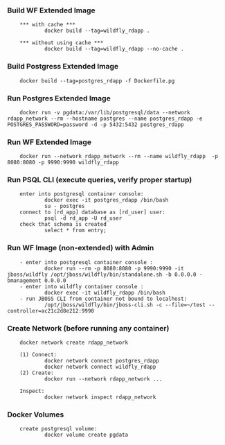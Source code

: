 ### Build WF Extended Image
        *** with cache ***
                docker build --tag=wildfly_rdapp .

        *** without using cache ***
                docker build --tag=wildfly_rdapp --no-cache .

### Build Postgress Extended Image
        docker build --tag=postgres_rdapp -f Dockerfile.pg

### Run Postgres Extended Image
        docker run -v pgdata:/var/lib/postgresql/data --network rdapp_network --rm --hostname postgres --name postgres_rdapp -e POSTGRES_PASSWORD=password -d -p 5432:5432 postgres_rdapp

### Run WF Extended Image
        docker run --network rdapp_network --rm --name wildfly_rdapp  -p 8080:8080 -p 9990:9990 wildfly_rdapp

### Run PSQL CLI (execute queries, verify proper startup)

        enter into postgresql container console: 
                docker exec -it postgres_rdapp /bin/bash 
                su - postgres 
        connect to [rd_app] database as [rd_user] user:
                psql -d rd_app -U rd_user
        check that schema is created
                select * from entry; 

### Run WF Image (non-extended) with Admin
        - enter into postgresql container console :
                docker run --rm -p 8080:8080 -p 9990:9990 -it jboss/wildfly /opt/jboss/wildfly/bin/standalone.sh -b 0.0.0.0 -bmanagement 0.0.0.0
        - enter into wildfly container console :
                docker exec -it wildfly_rdapp /bin/bash 
        - run JBOSS CLI from container not bound to localhost:
                /opt/jboss/wildfly/bin/jboss-cli.sh -c --file=~/test --controller=ac21c2d8e212:9990

### Create Network (before running any container)
        docker network create rdapp_network
        
        (1) Connect:
                docker network connect postgres_rdapp
                docker network connect wildfly_rdapp
        (2) Create:
                docker run --network rdapp_network ...

        Inspect:
                docker network inspect rdapp_network

### Docker Volumes
        
        create postgresql volume:
                docker volume create pgdata